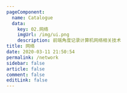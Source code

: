 ```yaml
---
pageComponent:
  name: Catalogue
  data:
    key: 02.网络
    imgUrl: /img/ui.png
    description: 前端角度记录计算机网络相关技术
title: 网络
date: 2020-03-11 21:50:54
permalink: /network
sidebar: false
article: false
comment: false
editLink: false
---
```


